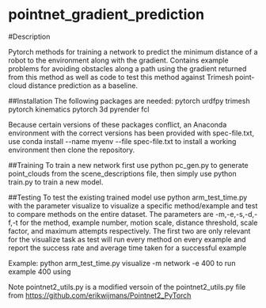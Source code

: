 # pointnet_gradient_prediction

#Description

Pytorch methods for training a network to predict the minimum distance of a robot to the environment along with the gradient. Contains example problems for avoiding obstacles along a path using the gradient returned from this method
as well as code to test this method against Trimesh point-cloud distance prediction as a baseline.


##Installation
The following packages are needed:
pytorch
urdfpy
trimesh
pytorch kinematics
pytorch 3d
pyrender
fcl


Because certain versions of these packages conflict, an Anaconda environment with the correct versions has been provided with spec-file.txt, use conda install --name myenv --file spec-file.txt to install a working environment
then clone the repository.

##Training
To train a new network first use python pc_gen.py to generate point_clouds from the scene_descriptions file, then simply use python train.py to train a new model.

##Testing
To test the existing trained model use python arm_test_time.py with the parameter visualize to visualize a specific method/example and test to compare methods on the entire dataset. The parameters are -m,-e,-s,-d,-f,-t for the method,
example number, motion scale, distance threshold, scale factor, and maximum attempts respectively. The first two are only relevant for the visualize task as test will run every method on every example and report the success rate and 
average time taken for a successful example

Example: python arm_test_time.py visualize -m network -e 400 to run example 400 using

Note pointnet2_utils.py is a modified versoin of the pointnet2_utils.py file from https://github.com/erikwijmans/Pointnet2_PyTorch

